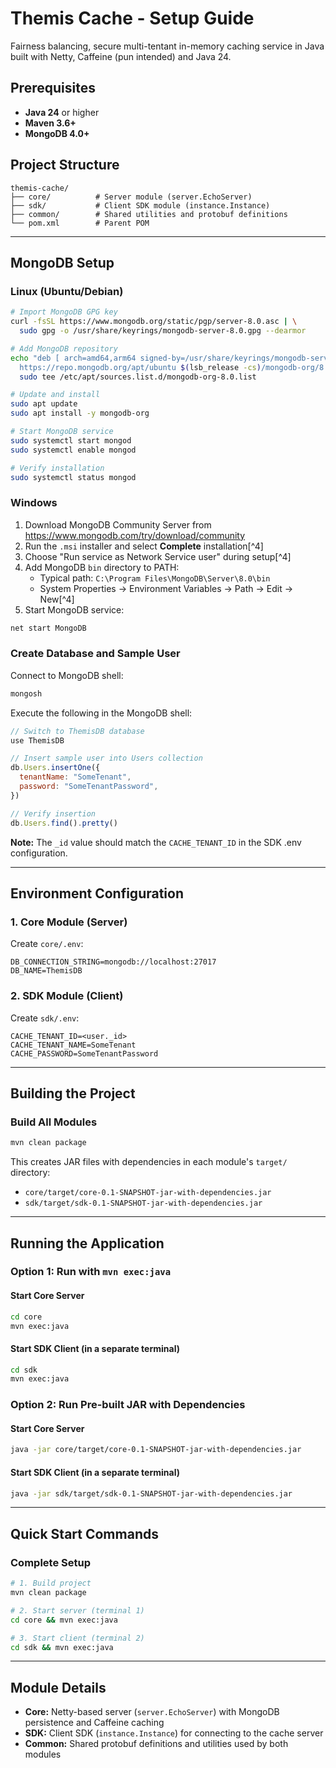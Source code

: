 # Themis Cache - Setup Guide

Fairness balancing, secure multi-tentant in-memory caching service in Java built with Netty, Caffeine (pun intended) and Java 24.

## Prerequisites

- **Java 24** or higher
- **Maven 3.6+**
- **MongoDB 4.0+**


## Project Structure

```
themis-cache/
├── core/          # Server module (server.EchoServer)
├── sdk/           # Client SDK module (instance.Instance)
├── common/        # Shared utilities and protobuf definitions
└── pom.xml        # Parent POM
```


***

## MongoDB Setup

### Linux (Ubuntu/Debian)

```bash
# Import MongoDB GPG key
curl -fsSL https://www.mongodb.org/static/pgp/server-8.0.asc | \
  sudo gpg -o /usr/share/keyrings/mongodb-server-8.0.gpg --dearmor

# Add MongoDB repository
echo "deb [ arch=amd64,arm64 signed-by=/usr/share/keyrings/mongodb-server-8.0.gpg ] \
  https://repo.mongodb.org/apt/ubuntu $(lsb_release -cs)/mongodb-org/8.0 multiverse" | \
  sudo tee /etc/apt/sources.list.d/mongodb-org-8.0.list

# Update and install
sudo apt update
sudo apt install -y mongodb-org

# Start MongoDB service
sudo systemctl start mongod
sudo systemctl enable mongod

# Verify installation
sudo systemctl status mongod
```


### Windows

1. Download MongoDB Community Server from https://www.mongodb.com/try/download/community
2. Run the `.msi` installer and select **Complete** installation[^4]
3. Choose "Run service as Network Service user" during setup[^4]
4. Add MongoDB `bin` directory to PATH:
    - Typical path: `C:\Program Files\MongoDB\Server\8.0\bin`
    - System Properties → Environment Variables → Path → Edit → New[^4]
5. Start MongoDB service:

```cmd
net start MongoDB
```


### Create Database and Sample User

Connect to MongoDB shell:

```bash
mongosh
```

Execute the following in the MongoDB shell:

```javascript
// Switch to ThemisDB database
use ThemisDB

// Insert sample user into Users collection
db.Users.insertOne({
  tenantName: "SomeTenant",
  password: "SomeTenantPassword",
})

// Verify insertion
db.Users.find().pretty()
```

**Note:** The `_id` value should match the `CACHE_TENANT_ID` in the SDK .env configuration.

***

## Environment Configuration

### 1. Core Module (Server)

Create `core/.env`:

```properties
DB_CONNECTION_STRING=mongodb://localhost:27017
DB_NAME=ThemisDB
```


### 2. SDK Module (Client)

Create `sdk/.env`:

```properties
CACHE_TENANT_ID=<user._id>
CACHE_TENANT_NAME=SomeTenant
CACHE_PASSWORD=SomeTenantPassword
```


***

## Building the Project

### Build All Modules


```bash
mvn clean package
```

This creates JAR files with dependencies in each module's `target/` directory:

- `core/target/core-0.1-SNAPSHOT-jar-with-dependencies.jar`
- `sdk/target/sdk-0.1-SNAPSHOT-jar-with-dependencies.jar`

***

## Running the Application

### Option 1: Run with `mvn exec:java`

#### Start Core Server


```bash
cd core
mvn exec:java
```

#### Start SDK Client (in a separate terminal)


```bash
cd sdk
mvn exec:java
```


### Option 2: Run Pre-built JAR with Dependencies

#### Start Core Server

```bash
java -jar core/target/core-0.1-SNAPSHOT-jar-with-dependencies.jar
```


#### Start SDK Client (in a separate terminal)

```bash
java -jar sdk/target/sdk-0.1-SNAPSHOT-jar-with-dependencies.jar
```

***

## Quick Start Commands

### Complete Setup

```bash
# 1. Build project
mvn clean package

# 2. Start server (terminal 1)
cd core && mvn exec:java

# 3. Start client (terminal 2)
cd sdk && mvn exec:java
```


***


## Module Details

- **Core:** Netty-based server (`server.EchoServer`) with MongoDB persistence and Caffeine caching
- **SDK:** Client SDK (`instance.Instance`) for connecting to the cache server
- **Common:** Shared protobuf definitions and utilities used by both modules
